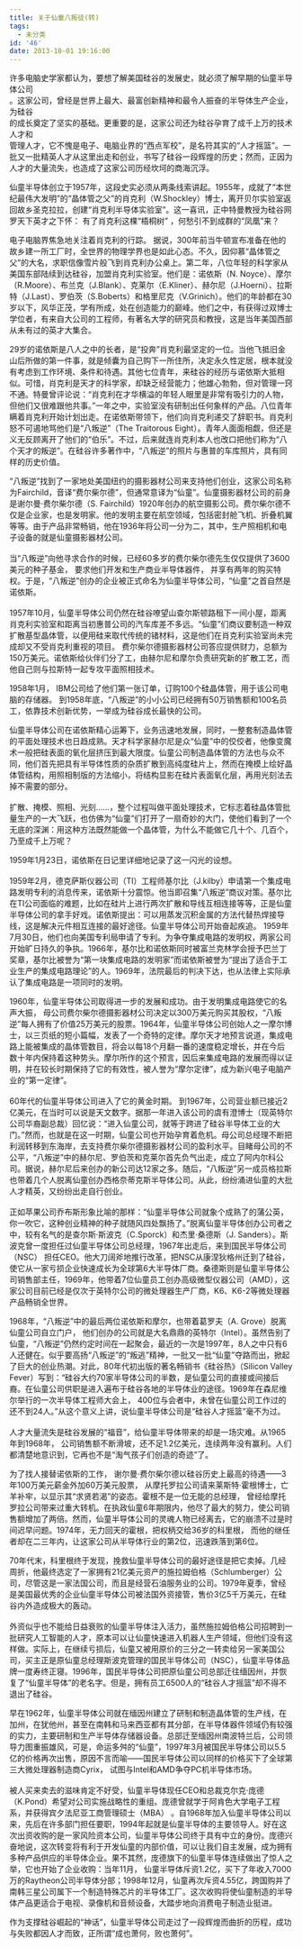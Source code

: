```yaml
---
title: 关于仙童八叛徒(转)
tags:
  - 未分类
id: '46'
date: 2013-10-01 19:16:00
---
```


许多电脑史学家都认为，要想了解美国硅谷的发展史，就必须了解早期的仙童半导体公司  
。这家公司，曾经是世界上最大、最富创新精神和最令人振奋的半导体生产企业，为硅谷  
的成长奠定了坚实的基础。更重要的是，这家公司还为硅谷孕育了成千上万的技术人才和  
管理人才，它不愧是电子、电脑业界的“西点军校”，是名符其实的“人才摇篮”。一批又一批精英人才从这里出走和创业，书写了硅谷一段辉煌的历史；然而，正因为人才的大量流失，也造成了这家公司历经坎坷的商海沉浮。  
  
仙童半导体创立于1957年，这段史实必须从两条线索讲起。1955年，成就了“本世纪最伟大发明”的“晶体管之父”的肖克利（W.Shockley）博士，离开贝尔实验室返回故乡圣克拉拉，创建“肖克利半导体实验室”。这一喜讯，正中特曼教授为硅谷网罗天下英才之下怀： 有了肖克利这棵“梧桐树” ，何愁引不到成群的“凤凰”来？  
  
电子电脑界焦急地关注着肖克利的行踪。 据说，300年前当牛顿宣布准备在他的故乡建一所工厂时，全世界的物理学界也是如此心态。不久，因仰慕“晶体管之父”的大名，求职信像雪片般飞到肖克利办公桌上。第二年，八位年轻的科学家从美国东部陆续到达硅谷，加盟肖克利实验室。他们是：诺依斯（N. Noyce）、摩尔（R.Moore）、布兰克（J.Blank）、克莱尔（E.Kliner）、赫尔尼（J.Hoerni）、拉斯特（J.Last）、罗伯茨（S.Boberts）和格里尼克（V.Grinich）。他们的年龄都在30岁以下，风华正茂，学有所成，处在创造能力的巅峰。他们之中，有获得过双博士学位者，有来自大公司的工程师，有著名大学的研究员和教授，这是当年美国西部从未有过的英才大集合。  
  
29岁的诺依斯是八人之中的长者，是“投奔”肖克利最坚定的一位。当他飞抵旧金山后所做的第一件事，就是倾囊为自己购下一所住所，决定永久性定居，根本就没有考虑到工作环境、条件和待遇。其他七位青年，来硅谷的经历与诺依斯大抵相似。可惜，肖克利是天才的科学家，却缺乏经营能力；他雄心勃勃，但对管理一窍不通。特曼曾评论说：“肖克利在才华横溢的年轻人眼里是非常有吸引力的人物，但他们又很难跟他共事。”一年之中，实验室没有研制出任何象样的产品。八位青年瞒着肖克利开始计划出走。在诺依斯带领下，他们向肖克利递交了辞职书。肖克利怒不可遏地骂他们是“八叛逆”（The Traitorous Eight）。青年人面面相觑，但还是义无反顾离开了他们的“伯乐”。不过，后来就连肖克利本人也改口把他们称为“八个天才的叛逆”。在硅谷许多著作中，“八叛逆”的照片与惠普的车库照片，具有同样的历史价值。  
  
“八叛逆”找到了一家地处美国纽约的摄影器材公司来支持他们创业，这家公司名称为Fairchild，音译“费尔柴尔德”，但通常意译为“仙童”。仙童摄影器材公司的前身是谢尔曼·费尔柴尔德（S. Fairchild）1920年创办的航空摄影公司。费尔柴尔德不仅是企业家，也是发明家。他的发明主要在航空领域，包括密封舱飞机、折叠机翼等等。由于产品非常畅销，他在1936年将公司一分为二，其中，生产照相机和电子设备的就是仙童摄影器材公司。  
   
当“八叛逆”向他寻求合作的时候，已经60多岁的费尔柴尔德先生仅仅提供了3600美元的种子基金， 要求他们开发和生产商业半导体器件， 并享有两年的购买特权。于是，“八叛逆”创办的企业被正式命名为仙童半导体公司，“仙童”之首自然是诺依斯。  
   
1957年10月，仙童半导体公司仍然在硅谷嘹望山查尔斯顿路租下一间小屋，距离肖克利实验室和距离当初惠普公司的汽车库差不多远。“仙童”们商议要制造一种双扩散基型晶体管，以便用硅来取代传统的锗材料，这是他们在肖克利实验室尚未完成却又不受肖克利重视的项目。 费尔柴尔德摄影器材公司答应提供财力，总额为150万美元。诺依斯给伙伴们分了工，由赫尔尼和摩尔负责研究新的扩散工艺，而他自己则与拉斯特一起专攻平面照相技术。  
  
1958年1月， IBM公司给了他们第一张订单，订购100个硅晶体管，用于该公司电脑的存储器。 到1958年底，“八叛逆”的小小公司已经拥有50万销售额和100名员工，依靠技术创新优势，一举成为硅谷成长最快的公司。  
  
仙童半导体公司在诺依斯精心运筹下，业务迅速地发展，同时，一整套制造晶体管的平面处理技术也日趋成熟。天才科学家赫尔尼是众“仙童”中的佼佼者，他像变魔术一般把硅表面的氧化层挤压到最大限度。仙童公司制造晶体管的方法也与众不同，他们首先把具有半导体性质的杂质扩散到高纯度硅片上，然而在掩模上绘好晶体管结构，用照相制版的方法缩小，将结构显影在硅片表面氧化层，再用光刻法去掉不需要的部分。  
   
扩散、掩模、照相、光刻……，整个过程叫做平面处理技术，它标志着硅晶体管批量生产的一大飞跃，也仿佛为“仙童”们打开了一扇奇妙的大门，使他们看到了一个无底的深渊：用这种方法既然能做一个晶体管，为什么不能做它几十个、几百个，乃至成千上万呢？  
  
1959年1月23日，诺依斯在日记里详细地记录了这一闪光的设想。  
   
1959年2月，德克萨斯仪器公司（TI）工程师基尔比（J.kilby）申请第一个集成电路发明专利的消息传来，诺依斯十分震惊。他当即召集“八叛逆”商议对策。基尔比在TI公司面临的难题，比如在硅片上进行两次扩散和导线互相连接等等，正是仙童半导体公司的拿手好戏。诺依斯提出：可以用蒸发沉积金属的方法代替热焊接导线，这是解决元件相互连接的最好途径。仙童半导体公司开始奋起疾追。 1959年7月30日，他们也向美国专利局申请了专利。为争夺集成电路的发明权，两家公司开始旷日持久的争执。1966年，基尔比和诺依斯同时被富兰克林学会授予巴兰丁奖章，基尔比被誉为“第一块集成电路的发明家”而诺依斯被誉为“提出了适合于工业生产的集成电路理论”的人。1969年，法院最后的判决下达，也从法律上实际承认了集成电路是一项同时的发明。  
  
1960年，仙童半导体公司取得进一步的发展和成功。由于发明集成电路使它的名声大振， 母公司费尔柴尔德摄影器材公司决定以300万美元购买其股权，“八叛逆”每人拥有了价值25万美元的股票。1964年，仙童半导体公司创始人之一摩尔博士，以三页纸的短小篇幅，发表了一个奇特的定律。摩尔天才地预言说道，集成电路上能被集成的晶体管数目，将会以每18个月翻一番的速度稳定增长，并在今后数十年内保持着这种势头。摩尔所作的这个预言，因后来集成电路的发展而得以证明，并在较长时期保持了它的有效性，被人誉为“摩尔定律”，成为新兴电子电脑产业的“第一定律”。  
   
60年代的仙童半导体公司进入了它的黄金时期。 到1967年，公司营业额已接近2亿美元，在当时可以说是天文数字。据那一年进入该公司的虞有澄博士（现英特尔公司华裔副总裁）回忆说：“进入仙童公司，就等于跨进了硅谷半导体工业的大门。”然而，也就是在这一时期，仙童公司也开始孕育着危机。母公司总经理不断把利润转移到东海岸，去支持费尔柴尔德摄影器材公司的盈利水平。目睹母公司的不公平，“八叛逆”中的赫尔尼、罗伯茨和克莱尔首先负气出走，成立了阿内尔科公司。据说，赫尔尼后来创办的新公司达12家之多。随后，“八叛逆”另一成员格拉斯也带着几个人脱离仙童创办西格奈蒂克斯半导体公司。从此，纷纷涌进仙童的大批人才精英，又纷纷出走自行创业。  
   
正如苹果公司乔布斯形象比喻的那样：“仙童半导体公司就象个成熟了的蒲公英，你一吹它，这种创业精神的种子就随风四处飘扬了。”脱离仙童半导体创办公司者之中，较有名气的是查尔斯·斯波克（C.Sporck）和杰里·桑德斯（J. Sanders）。斯波克曾一度担任过仙童半导体公司总经理，1967年出走后，来到国民半导体公司（NSC） 担任CEO。他大刀阔斧地推行改革，把NSC从康涅狄格州迁到了硅谷， 使它从一家亏损企业快速成长为全球第6大半导体厂商。桑德斯则是仙童半导体公司销售部主任，1969年，他带着7位仙童员工创办高级微型仪器公司（AMD），这家公司目前已经是仅次于英特尔公司的微处理器生产厂商，K6、K6-2等微处理器产品畅销全世界。  
  
1968年，“八叛逆”中的最后两位诺依斯和摩尔，也带着葛罗夫（A. Grove）脱离仙童公司自立门户， 他们创办的公司就是大名鼎鼎的英特尔（Intel）。虽然告别了仙童，“八叛逆”仍然约定时间在一起聚会，最近的一次是1997年，8人之中只有6人还健在。似乎要高扬“八叛逆”的“叛逃”精神，一批又一批“仙童”夺路而出，掀起了巨大的创业热潮。对此，80年代初出版的著名畅销书《硅谷热》（Silicon Valley Fever）写到：“硅谷大约70家半导体公司的半数，是仙童公司的直接或间接后裔。在仙童公司供职是进入遍布于硅谷各地的半导体业的途径。1969年在森尼维尔举行的一次半导体工程师大会上， 400位与会者中，未曾在仙童公司工作过的还不到24人。”从这个意义上讲，说仙童半导体公司是“硅谷人才摇篮”毫不为过。  
   
人才大量流失是硅谷发展的“福音”，给仙童半导体带来的却是一场灾难。从1965年到1968年， 公司销售额不断滑坡，还不足1.2亿美元，连续两年没有赢利。人们都清楚地意识到，它再也不是“淘气孩子们创造的奇迹”了。  
  
为了找人接替诺依斯的工作， 谢尔曼·费尔柴尔德以硅谷历史上最高的待遇——3年100万美元薪金外加60万美元股票， 从摩托罗拉公司请来莱斯特·霍根博士，亡羊补牢，以显示其“求贤若渴”的姿态。霍根不是一位无能的总经理， 曾经给摩托罗拉公司带来过重大转机。在执政仙童6年期限内，他尽了最大的努力，使公司销售额增加了两倍。然而，仙童半导体公司的灵魂人物已经离去，它的崩溃不过是时间迟早问题。1974年，无力回天的霍根，把权柄交给36岁的科里根， 而他的继任者却在二三年内，让这家公司从半导体行业的第2位，迅速跌落到第6位。  
  
70年代末，科里根终于发现，挽救仙童半导体公司的最好途径是把它卖掉。几经周折，他最终选定了一家拥有21亿美元资产的施拉姆伯格（Schlumberger）公司，尽管这是一家法国公司，而且是经营石油服务业的公司。1979年夏季，曾经是美国最优秀的企业仙童半导体公司被法国外资接管，售价3亿5千万美元，在硅谷内外造成极大的轰动。  
   
外资似乎也不能给日益衰败的仙童半导体注入活力，虽然施拉姆伯格公司招聘到一批研究人工智能的人才，原本可以让仙童快速进入机器人生产领域，但他们没有这样做。实际上，在继续亏损后，仙童又被用原价的三分之一转卖给另一家美国公司，买主正是原仙童总经理斯波克管理的国民半导体公司（NSC），仙童半导体品牌一度寿终正寝。1996年，国民半导体公司把原仙童公司总部迁往缅因州，并恢复了“仙童半导体”的老名字。但是，拥有员工6500人的“硅谷人才摇篮”却不得不退出了硅谷。  
  
早在1962年，仙童半导体公司就在缅因州建立了研制和制造晶体管的生产线，在加州，在犹他州，甚至在南韩和马来西亚都有其分部，在半导体器件领域仍有较强的实力，主要研制和生产半导体存储器设备。总部迁至缅因州南波特兰后，公司领导力图重振雄风，可是，命运多舛的“仙童”，1997年3月被国民半导体公司以5.5亿的价格再次出售，原因不言而喻——国民半导体公司以同样的价格买下了全球第三大微处理器制造商Cyrix， 试图与Intel和AMD争夺PC机半导体市场。  
   
被人买来卖去的滋味肯定不好受，仙童半导体现任CEO和总裁克尔克·庞德（K.Pond）希望对公司实施战略性的重组。庞德曾就学于阿肯色大学电子工程系，并获得宾夕法尼亚工商管理硕士（MBA） 。自1968年加入仙童半导体公司以来，先后在许多部门担任要职，1994年起就是仙童半导体的主要领导人。好在这次出资收购的是一家风险资本公司，仙童半导体公司终于具有中立的身份。庞德兴奋地说，这次转变将有利于开发仙童的内部价值，可以让我们自主发展，成为拥有多种产品供应的半导体企业。果不其然，庞德旗下的仙童半导体连续做出了惊人之举，它也开始了企业收购：当年11月， 仙童半导体斥资1.2亿，买下了年收入7000万的Raytheon公司半导体分部；1998年12月，仙童再次斥资4.55亿，跨国购并了南韩三星公司属下一个制造特殊芯片的半导体工厂。这次收购将使仙童制造的半导体产品更适合于电视、录像机和音频设备，大踏步地向消费电子制造业挺进。  
  
作为支撑硅谷崛起的“神话”，仙童半导体公司走过了一段辉煌而曲折的历程，成功与失败都因人才而致，正所谓“成也萧何，败也萧何”。
